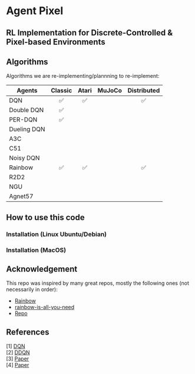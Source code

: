# Agent Pixel

## RL Implementation for Discrete-Controlled & Pixel-based Environments

## Algorithms
Algorithms we are re-implementing/plannning to re-implement:

| Agents | Classic | Atari | MuJoCo | Distributed |
| --- | :---: | :---: | :---: | :---: |
| DQN | ✅ | ✅ |  | ✅ |
| Double DQN | ✅ |  |  |
| PER-DQN | ✅ |  |  |
| Dueling DQN |  |  |  |
| A3C |  |  |  |
| C51 |  |  |  |
| Noisy DQN |  |  |  |
| Rainbow | ✅ | ✅ |  | ✅ |
| R2D2 |  |  |  |
| NGU |  |  |  |
| Agnet57 |  |  |  |

## How to use this code
### Installation (Linux Ubuntu/Debian)

### Installation (MacOS)


## Acknowledgement
This repo was inspired by many great repos, mostly the following ones (not necessarily in order):
- [Rainbow](https://github.com/Kaixhin/Rainbow)
- [rainbow-is-all-you-need](https://github.com/Curt-Park/rainbow-is-all-you-need/)
- [Repo](https://)

## References 

[1] [DQN](https://)  
[2] [DDQN](https://)  
[3] [Paper](https://)  
[4] [Paper](https://)  
